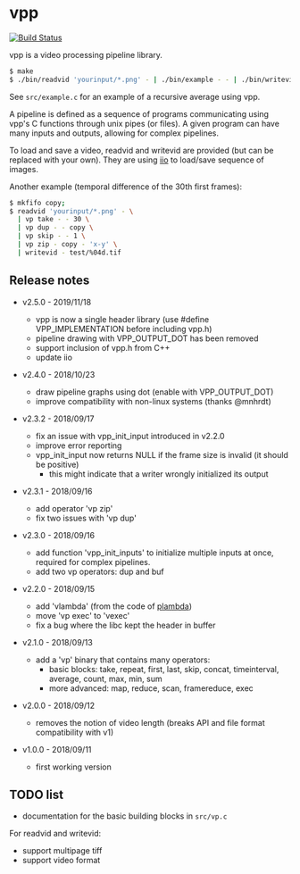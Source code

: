 vpp
===

[![Build Status](https://travis-ci.com/kidanger/vpp.svg?branch=master)](https://travis-ci.com/kidanger/vpp)

vpp is a video processing pipeline library.

```sh
$ make
$ ./bin/readvid 'yourinput/*.png' - | ./bin/example - - | ./bin/writevid - output/%03d.tif
```

See `src/example.c` for an example of a recursive average using vpp.

A pipeline is defined as a sequence of programs communicating using vpp's C functions through unix pipes (or files).
A given program can have many inputs and outputs, allowing for complex pipelines.

To load and save a video, readvid and writevid are provided (but can be replaced with your own). They are using [iio](https://github.com/mnhrdt/iio) to load/save sequence of images.

Another example (temporal difference of the 30th first frames):

```sh
$ mkfifo copy;
$ readvid 'yourinput/*.png' - \
  | vp take - - 30 \
  | vp dup - - copy \
  | vp skip - - 1 \
  | vp zip - copy - 'x-y' \
  | writevid - test/%04d.tif
```

Release notes
-------------

* v2.5.0 - 2019/11/18
	* vpp is now a single header library (use #define VPP_IMPLEMENTATION before including vpp.h)
	* pipeline drawing with VPP_OUTPUT_DOT has been removed
	* support inclusion of vpp.h from C++
	* update iio

* v2.4.0 - 2018/10/23
	* draw pipeline graphs using dot (enable with VPP_OUTPUT_DOT)
	* improve compatibility with non-linux systems (thanks @mnhrdt)

* v2.3.2 - 2018/09/17
	* fix an issue with vpp_init_input introduced in v2.2.0
	* improve error reporting
	* vpp_init_input now returns NULL if the frame size is invalid (it should be positive)
		* this might indicate that a writer wrongly initialized its output

* v2.3.1 - 2018/09/16
	* add operator 'vp zip'
	* fix two issues with 'vp dup'

* v2.3.0 - 2018/09/16
	* add function 'vpp_init_inputs' to initialize multiple inputs at once, required for complex pipelines.
	* add two vp operators: dup and buf

* v2.2.0 - 2018/09/15
	* add 'vlambda' (from the code of [plambda](https://github.com/mnhrdt/imscript))
	* move 'vp exec' to 'vexec'
	* fix a bug where the libc kept the header in buffer
	
* v2.1.0 - 2018/09/13
	* add a 'vp' binary that contains many operators:
		* basic blocks: take, repeat, first, last, skip, concat, timeinterval, average, count, max, min, sum
		* more advanced: map, reduce, scan, framereduce, exec

* v2.0.0 - 2018/09/12
	* removes the notion of video length (breaks API and file format compatibility with v1)

* v1.0.0 - 2018/09/11
	* first working version


TODO list
---------

* documentation for the basic building blocks in `src/vp.c`

For readvid and writevid:

* support multipage tiff
* support video format
